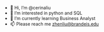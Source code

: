 - 👋 Hi, I’m @cerinaliu
- 👀 I’m interested in python and SQL
- 🌱 I’m currently learning Business Analyst 
- 📫 Please reach me zhenliu@brandeis.edu

<!---
cerinaliu/cerinaliu is a ✨ special ✨ repository because its `README.md` (this file) appears on your GitHub profile.
You can click the Preview link to take a look at your changes.
--->
